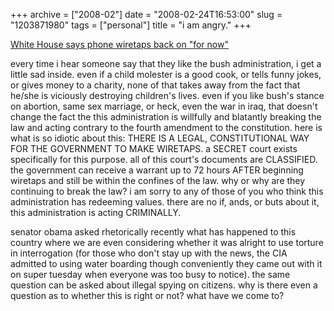 +++
archive = ["2008-02"]
date = "2008-02-24T16:53:00"
slug = "1203871980"
tags = ["personal"]
title = "i am angry."
+++

[White House says phone wiretaps back on "for now"][1]

every time i hear someone say that they like the bush administration,
i get a little sad inside. even if a child molester is a good cook, or
tells funny jokes, or gives money to a charity, none of that takes away
from the fact that he/she is viciously destroying children's lives. even
if you like bush's stance on abortion, same sex marriage, or heck, even
the war in iraq, that doesn't change the fact the this administration is
willfully and blatantly breaking the law and acting contrary to the fourth
amendment to the constitution. here is what is so idiotic about this:
THERE IS A LEGAL, CONSTITUTIONAL WAY FOR THE GOVERNMENT TO MAKE WIRETAPS.
a SECRET court exists specifically for this purpose. all of this court's
documents are CLASSIFIED. the government can receive a warrant up to 72
hours AFTER beginning wiretaps and still be within the confines of the
law. why or why are they continuing to break the law? i am sorry to any of
those of you who think this administration has redeeming values. there are
no if, ands, or buts about it, this administration is acting CRIMINALLY.

senator obama asked rhetorically recently what has happened to this
country where we are even considering whether it was alright to use
torture in interrogation (for those who don't stay up with the news, the
CIA admitted to using water boarding though conveniently they came out
with it on super tuesday when everyone was too busy to notice). the same
question can be asked about illegal spying on citizens. why is there even
a question as to whether this is right or not? what have we come to?

[1]: http://www.reuters.com/article/newsOne/idUSN2229053420080224

